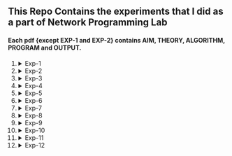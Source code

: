 This Repo Contains the experiments that I did as a part of Network Programming Lab
---
#### Each pdf {except EXP-1 and EXP-2} contains AIM, THEORY, ALGORITHM, PROGRAM and OUTPUT. ####

  1. <details>
           <summary>Exp-1</summary>
           <p>Familiarization of Network configuration files and Networking Commands in Linux.</p>
           <a href="https://github.com/AMP0075/NW-Lab/blob/main/PDF/Ananthu%20Exp-1.pdf">PDF</a>
     </details>
  2. <details>
           <summary>Exp-2</summary>
           <p>Familiarization of System Calls used for Operating system and Network Programming in Linux.</p>
           <a href="https://github.com/AMP0075/NW-Lab/blob/main/PDF/Ananthu%20Exp-2.pdf">PDF</a>
     </details>
  3. <details>
           <summary>Exp-3</summary>
           <p>Write a program to implement the First Readers-Writers Problem.</p>
           <a href="https://github.com/AMP0075/NW-Lab/blob/main/PDF/Ananthu%20Exp-3.pdf">PDF</a>
     </details>
  4. <details>
           <summary>Exp-4</summary>
           <p>i. Write a program to create a child process a print the parent and child id.</p>
           <p>ii. Write a multithreaded program in python such that Thread1 finds the square of a number and Thread2 finds the factorial of a number.</p>
           <a href="https://github.com/AMP0075/NW-Lab/blob/main/PDF/Ananthu%20Exp-4.pdf">PDF</a>
     </details>    
  5. <details>
           <summary>Exp-5</summary>
           <p>Implement Client-Server communication using Socket Programming and TCP as transport layer protocol.</p>
           <a href="https://github.com/AMP0075/NW-Lab/blob/main/PDF/Ananthu%20Exp-5.pdf">PDF</a>
     </details>
  6. <details>
           <summary>Exp-6</summary>
           <p>Implement Client-Server communication using Socket Programming and UDP as transport layer protocol.</p>
           <a href="https://github.com/AMP0075/NW-Lab/blob/main/PDF/Ananthu%20Exp-6.pdf">PDF</a>
     </details>
  7. <details>
           <summary>Exp-7</summary>
           <p>Write a program  for Inter Process Communication using PIPE, Message Queue and Shared Memory.</p>
           <a href="https://github.com/AMP0075/NW-Lab/blob/main/PDF/Ananthu%20Exp-7.pdf">PDF</a>
     </details>
  8. <details>
           <summary>Exp-8</summary>
           <p>Implement a multi user chat server using TCP as transport layer protocol.</p>
           <a href="https://github.com/AMP0075/NW-Lab/blob/main/PDF/Ananthu%20Exp-8.pdf">PDF</a>
     </details>
  9. <details>
           <summary>Exp-9</summary>
           <p>Implement Concurrent Time Server application using UDP to execute the program at remoteserver. Client sends a time request to the server, server sends its system time back to the client. Client displays the result.</p>
           <a href="https://github.com/AMP0075/NW-Lab/blob/main/PDF/Ananthu%20Exp-9.pdf">PDF</a>
     </details>
  10. <details>
           <summary>Exp-10</summary>
           <p>Implement Simple Mail Transfer Protocol.</p>
           <a href="https://github.com/AMP0075/NW-Lab/blob/main/PDF/Ananthu%20Exp-10.pdf">PDF</a>
      </details>
  11. <details>
           <summary>Exp-11</summary>
           <p>Develop concurrent file server which will provide the file requested by client if it exists. If not server sends appropriate message to the client. Server should also send its process ID (PID) to clients for display along with file or the message.</p>
           <a href="https://github.com/AMP0075/NW-Lab/blob/main/PDF/Ananthu%20Exp-11.pdf">PDF</a>
      </details>
  12. <details>
           <summary>Exp-12</summary>
           <p>Design and configure a network with multiple subnets with wired and wireless LANs using required network devices. Configure the following services in the network- TELNET, SSH, FTP server, Web server, File server, DHCP server and DNS server.</p>
           <a href="https://github.com/AMP0075/NW-Lab/blob/main/PDF/Ananthu%20Exp-12.pdf">PDF</a>
      </details>
